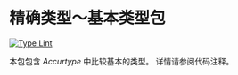 # 精确类型～基本类型包

[![Type Lint](https://github.com/accurtype/accurtype/actions/workflows/lint.yaml/badge.svg)](https://github.com/accurtype/accurtype/actions/workflows/lint.yaml)

本包包含 _Accurtype_ 中比较基本的类型。
详情请参阅代码注释。

